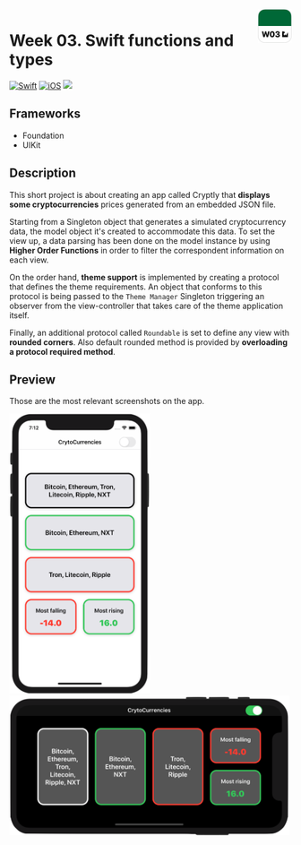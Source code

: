 <!-- Header -->
<img src="./Assets/AppIcon.png" width="60" align="right"/>
<h1>Week 03. Swift functions and types</h1>

[![Swift](https://img.shields.io/badge/Swift-5.0-orange.svg?longCache=true&style=flat&logo=swift)](https://www.swift.org)
[![iOS](https://img.shields.io/badge/iOS-13.5+-lightgrey.svg?longCache=true&?style=flat&logo=apple)](https://developer.apple.com/ios/)
[![](https://img.shields.io/badge/Contact-@BEstelrichS-00ACEE.svg?style=flatl&logo=twitter)](https://twitter.com/BEstelrichS)


<!-- Body -->
## Frameworks
- Foundation
- UIKit


## Description
This short project is about creating an app called Cryptly that **displays some cryptocurrencies** prices generated from an embedded JSON file.

Starting from a Singleton object that generates a simulated cryptocurrency data, the model object it's created to accommodate this data. To set the view up, a data parsing has been done on the model instance by using **Higher Order Functions** in order to filter the correspondent information on each view.

On the order hand, **theme support** is implemented by creating a protocol that defines the theme requirements. An object that conforms to this protocol is being passed to the `Theme Manager` Singleton triggering an observer from the view-controller that takes care of the theme application itself.

Finally, an additional protocol called `Roundable` is set to define any view with **rounded corners**. Also default rounded method is provided by **overloading a protocol required method**.


## Preview
Those are the most relevant screenshots on the app.

<p align="left">
	<img src="./Assets/Screenshot1.png" height="500"/>
	<img src="./Assets/Screenshot2.png" width="500"/>
</p>


<!-- Footer -->